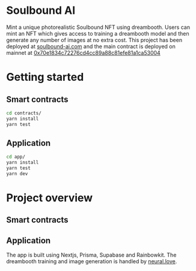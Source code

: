 # Soulbound AI

Mint a unique photorealistic Soulbound NFT using dreambooth. Users can mint an NFT which gives access to training a dreambooth model and then generate any number of images at no extra cost.  This project has been deployed at [soulbound-ai.com](https://soulbound-ai.com) and the main contract is deployed on mainnet at [0x70e1834c72276cd4cc89a88c81efe81a1ca53004](https://etherscan.io/address/0x70e1834c72276cd4cc89a88c81efe81a1ca53004)

# Getting started
## Smart contracts

```sh
cd contracts/
yarn install
yarn test
```

## Application

```sh
cd app/
yarn install
yarn test
yarn dev
```

# Project overview

## Smart contracts


## Application
The app is built using Nextjs, Prisma, Supabase and Rainbowkit. The dreambooth training and image generation is handled by [neural.love](https://neural.love). 
